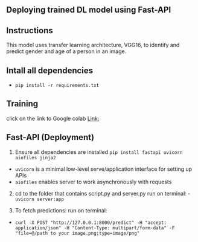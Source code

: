 ## Deploying trained  DL model using Fast-API

## Instructions

This model uses transfer learning architecture, VGG16, to identify and predict gender and age of a person in an image.

## Intall all dependencies
- `pip install -r requirements.txt`

## Training

click on the link to Google colab
[Link: ](https://colab.research.google.com/drive/1KmYFLo6YWWOVfHowPvayFFCYdSvMCwzZ)









## Fast-API (Deployment)

1. Ensure all dependencies are installed
`pip install fastapi uvicorn aiofiles jinja2 `
- `uvicorn` is a minimal low-level serve/application interface for setting up APIs
- `aiofiles` enables server to work asynchronously with requests

2. cd to the folder that contains script.py and server.py
run on terminal:
-`uvicorn server:app`

3. To fetch predictions:
run on terminal:
- `curl -X POST "http://127.0.0.1:8000/predict" -H "accept: application/json" -H "Content-Type: multipart/form-data" -F "file=@/path to your image.png;type=image/png"`
